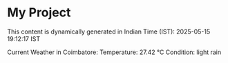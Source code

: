 # My Project

This content is dynamically generated in Indian Time (IST): 2025-05-15 19:12:17 IST


Current Weather in Coimbatore:
Temperature: 27.42 °C
Condition: light rain
